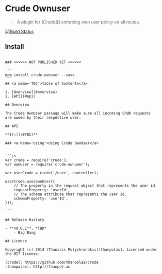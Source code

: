# Crude Ownuser

> A plugin for [Crude][] enforcing own user policy on all routes.

[![Build Status](https://secure.travis-ci.org/thanpolas/crude-ownuser.png?branch=master)](http://travis-ci.org/thanpolas/crude-ownuser)

## Install

~~~Install the module using NPM:~~~

### >>>>>> NOT PUBLISHED YET <<<<<<

```
npm install crude-ownuser --save
```
## <a name='TOC'>Table of Contents</a>

1. [Overview](#overview)
1. [API](#api)

## Overview

The Crude OwnUser package will make sure all incoming CRUD requests are owned by their respective user.

## API

**[[⬆]](#TOC)**

### <a name='using'>Using Crude OwnUser</a>


```js
var crude = require('crude');
var ownuser = require('crude-ownuser');

var userCrude = crude('/user', controller);

userCrude.use(ownUser({
    // The property in the request object that represents the user id.
    requestProperty: 'userId',
    // The schema attribute that represents the user id.
    schemaProperty: 'userId',
}));

```

## Release History

- **v0.0.1**, *TBD*
    - Big Bang

## License

Copyright (c) 2014 [Thanasis Polychronakis][thanpolas]. Licensed under the MIT license.

[crude]: https://github.com/thanpolas/crude
[thanpolas]: http://thanpol.as
